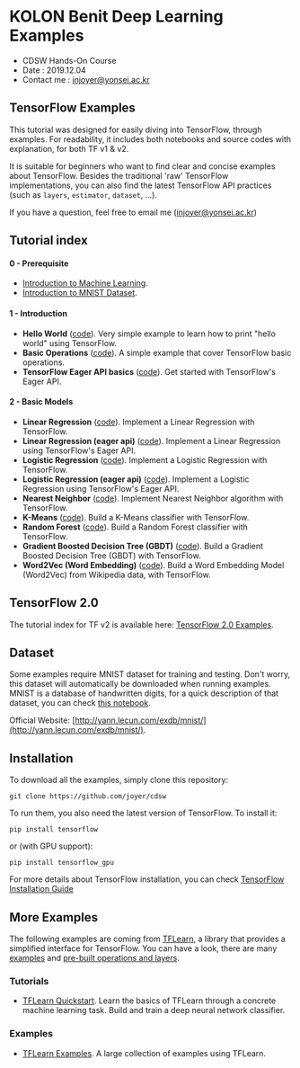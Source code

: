# KOLON Benit Deep Learning Examples
- CDSW Hands-On Course
- Date : 2019.12.04
- Contact me : injoyer@yonsei.ac.kr

## TensorFlow Examples

This tutorial was designed for easily diving into TensorFlow, through examples. For readability, it includes both notebooks and source codes with explanation, for both TF v1 & v2.

It is suitable for beginners who want to find clear and concise examples about TensorFlow. Besides the traditional 'raw' TensorFlow implementations, you can also find the latest TensorFlow API practices (such as `layers`, `estimator`, `dataset`, ...).

If you have a question, feel free to email me (injoyer@yonsei.ac.kr)

## Tutorial index

#### 0 - Prerequisite
- [Introduction to Machine Learning](https://github.com/joyer7/Prerequisite/ml_introduction.ipynb).
- [Introduction to MNIST Dataset](https://github.com/joyer7/Prerequisite/mnist_dataset_intro.ipynb).

#### 1 - Introduction
- **Hello World** ([code](https://github.com/joyer7/tensorflow/helloworld.py)). Very simple example to learn how to print "hello world" using TensorFlow.
- **Basic Operations** ([code](https://github.com/joyer7/tensorflow/basic_operations.py)). A simple example that cover TensorFlow basic operations.
- **TensorFlow Eager API basics** ([code](https://github.com/joyer7/tensorflow/basic_eager_api.py)). Get started with TensorFlow's Eager API.

#### 2 - Basic Models
- **Linear Regression**  ([code](https://github.com/joyer7/tensorflow/linear_regression.py)). Implement a Linear Regression with TensorFlow.
- **Linear Regression (eager api)** ([code](https://github.com/joyer7/tensorflow/linear_regression_eager_api.py)). Implement a Linear Regression using TensorFlow's Eager API.
- **Logistic Regression**  ([code](https://github.com/joyer7/tensorflow/logistic_regression.py)). Implement a Logistic Regression with TensorFlow.
- **Logistic Regression (eager api)**  ([code](https://github.com/joyer7/tensorflow/logistic_regression_eager_api.py)). Implement a Logistic Regression using TensorFlow's Eager API.
- **Nearest Neighbor** ([code](https://github.com/joyer7/tensorflow/nearest_neighbor.py)). Implement Nearest Neighbor algorithm with TensorFlow.
- **K-Means**  ([code](https://github.com/joyer7/tensorflow/kmeans.py)). Build a K-Means classifier with TensorFlow.
- **Random Forest**   ([code](https://github.com/joyer7/tensorflow/random_forest.py)). Build a Random Forest classifier with TensorFlow.
- **Gradient Boosted Decision Tree (GBDT)**  ([code](https://github.com/joyer7/tensorflow/gradient_boosted_decision_tree.py)). Build a Gradient Boosted Decision Tree (GBDT) with TensorFlow.
- **Word2Vec (Word Embedding)** ([code](https://github.com/joyer7/tensorflow/word2vec.py)). Build a Word Embedding Model (Word2Vec) from Wikipedia data, with TensorFlow.

## TensorFlow 2.0

The tutorial index for TF v2 is available here: [TensorFlow 2.0 Examples](tensorflow_v2).

## Dataset
Some examples require MNIST dataset for training and testing. Don't worry, this dataset will automatically be downloaded when running examples.
MNIST is a database of handwritten digits, for a quick description of that dataset, you can check [this notebook](https://github.com/joyer7/Prerequisite/mnist_dataset_intro.ipynb).

Official Website: [http://yann.lecun.com/exdb/mnist/](http://yann.lecun.com/exdb/mnist/).

## Installation

To download all the examples, simply clone this repository:
```
git clone https://github.com/joyer/cdsw
```

To run them, you also need the latest version of TensorFlow. To install it:
```
pip install tensorflow
```

or (with GPU support):
```
pip install tensorflow_gpu
```

For more details about TensorFlow installation, you can check [TensorFlow Installation Guide](https://www.tensorflow.org/install/)

## More Examples
The following examples are coming from [TFLearn](https://github.com/tflearn/tflearn), a library that provides a simplified interface for TensorFlow. You can have a look, there are many [examples](https://github.com/tflearn/tflearn/tree/master/examples) and [pre-built operations and layers](http://tflearn.org/doc_index/#api).

### Tutorials
- [TFLearn Quickstart](https://github.com/tflearn/tflearn/blob/master/tutorials/intro/quickstart.md). Learn the basics of TFLearn through a concrete machine learning task. Build and train a deep neural network classifier.

### Examples
- [TFLearn Examples](https://github.com/tflearn/tflearn/blob/master/examples). A large collection of examples using TFLearn.

